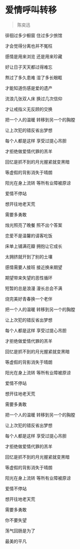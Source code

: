 # 爱情呼叫转移
> 陈奕迅

徘徊过多少橱窗 住过多少旅馆

才会觉得分离也并不冤枉

感情是用来浏览 还是用来珍藏

好让日子天天都过得难忘

熬过了多久患难 湿了多长眼眶

才能知道伤感是爱的遗产

流浪几张双人床 换过几次信仰

才让戒指义无反顾的交换

把一个人的温暖 转移到另一个的胸膛

让上次犯的错反省出梦想

每个人都是这样 享受过提心吊胆

才拒绝做爱情代罪的羔羊

回忆是抓不到的月光握紧就变黑暗

等虚假的背影消失于晴朗

阳光在身上流转 等所有业障被原谅

爱情不停站

想开往地老天荒

需要多勇敢

烛光照亮了晚餐 照不出个答案

恋爱不是温馨的请客吃饭

床单上铺满花瓣 拥抱让它成长

太拥挤就开到了别的土壤

感情需要人接班 接近换来期望

期望带来失望的恶性循环

短暂的总是浪漫 漫长总会不满

烧完美好青春换一个老伴

把一个人的温暖 转移到另一个的胸膛

让上次犯的错反省出梦想

每个人都是这样 享受过提心吊胆

才拒绝做爱情代罪的羔羊

回忆是抓不到的月光握紧就变黑暗

等虚假的背影消失于晴朗

阳光在身上流转 等所有业障被原谅

爱情不停站

想开往地老天荒

需要多勇敢

把一个人的温暖 转移到另一个的胸膛

让上次犯的错反省出梦想

每个人都是这样 享受过提心吊胆

才拒绝做爱情代罪的羔羊

回忆是抓不到的月光握紧就变黑暗

等虚假的背影消失于晴朗

阳光在身上流转 等所有业障被原谅

爱情不停站

想开往地老天荒

需要多勇敢

你不要失望

荡气回肠是为了

最美的平凡
